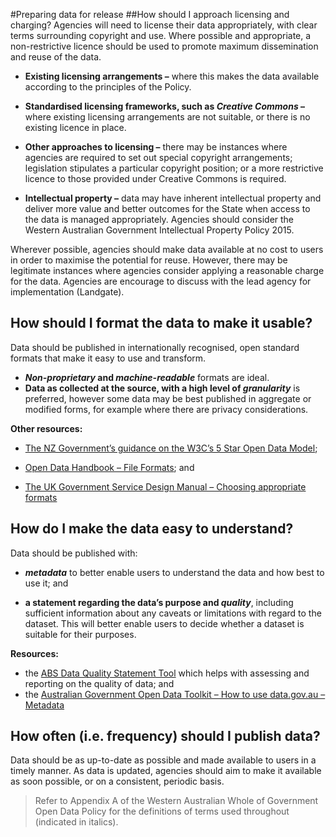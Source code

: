 #Preparing data for release
##How should I approach licensing and charging?
Agencies will need to license their data appropriately, with clear terms surrounding copyright and use. Where possible and appropriate, a non-restrictive licence should be used to promote maximum dissemination and reuse of the data.

* __Existing licensing arrangements –__ where this makes the data available according to the
principles of the Policy.

* __Standardised licensing frameworks, such as *Creative Commons* –__ where existing licensing
arrangements are not suitable, or there is no existing licence in place.

* __Other approaches to licensing –__ there may be instances where agencies are required to set out
special copyright arrangements; legislation stipulates a particular copyright position; or a more
restrictive licence to those provided under Creative Commons is required.

* __Intellectual property –__ data may have inherent intellectual property and deliver more value
and better outcomes for the State when access to the data is managed appropriately. Agencies
should consider the Western Australian Government Intellectual Property Policy 2015.

Wherever possible, agencies should make data available at no cost to users in order to maximise the
potential for reuse. However, there may be legitimate instances where agencies consider applying a
reasonable charge for the data. Agencies are encourage to discuss with the lead agency for
implementation (Landgate).

## How should I format the data to make it usable?
Data should be published in internationally recognised, open standard formats that make it easy to use and transform.
* __*Non-proprietary* and *machine-readable*__ formats are ideal.
* __Data as collected at the source, with a high level of *granularity*__ is preferred, however some
data may be best published in aggregate or modified forms, for example where there are
privacy considerations. 

__Other resources:__

* [The NZ Government’s guidance on the W3C’s 5 Star Open Data Model](https://www.ict.govt.nz/guidance-and-resources/open-government/toolkit-agencies/applying-5-star-open-data-model-your-high-value-pu/);

* [Open Data Handbook – File Formats](http://opendatahandbook.org/guide/en/appendices/file-formats/); and

* [The UK Government Service Design Manual – Choosing appropriate formats](https://www.gov.uk/service-manual/user-centred-design/choosing-appropriate-formats.html)

## How do I make the data easy to understand?
Data should be published with:
* __*metadata*__ to better enable users to understand the data and how best to use it; and

* __a statement regarding the data’s purpose and *quality*__, including sufficient information about
any caveats or limitations with regard to the dataset. This will better enable users to decide
whether a dataset is suitable for their purposes. 

__Resources:__
* the [ABS Data Quality Statement Tool](https://www.nss.gov.au/dataquality/index.jsp) which helps with assessing and reporting on the quality of
data; and
* the [Australian Government Open Data Toolkit – How to use data.gov.au – Metadata](https://toolkit.data.gov.au/index.php?title=How_to_use_data.gov.au#Metadata)

## How often (i.e. frequency) should I publish data?
Data should be as up-to-date as possible and made available to users in a timely manner. As data is
updated, agencies should aim to make it available as soon possible, or on a consistent, periodic basis.

>Refer to Appendix A of the Western Australian Whole of Government Open Data Policy for the definitions of terms used
throughout (indicated in italics).
